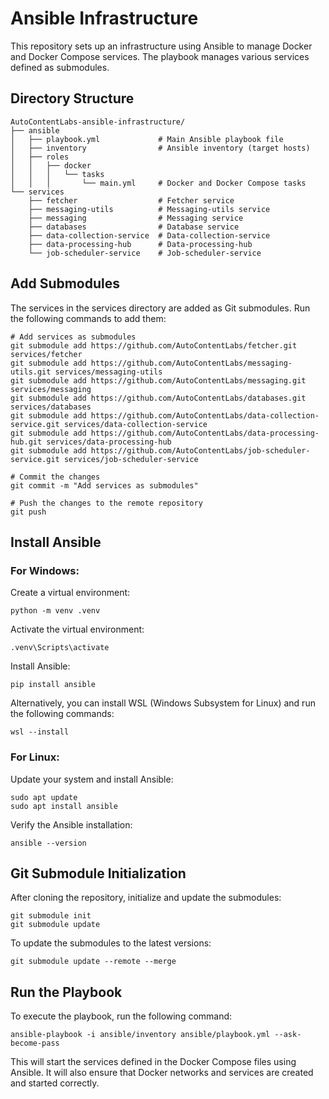 # Ansible Infrastructure

This repository sets up an infrastructure using Ansible to manage Docker and Docker Compose services. The playbook manages various services defined as submodules.

## Directory Structure

```
AutoContentLabs-ansible-infrastructure/
├── ansible
│   ├── playbook.yml             # Main Ansible playbook file
│   ├── inventory                # Ansible inventory (target hosts)
│   ├── roles
│   │   ├── docker
│   │   │   └── tasks
│   │   │       └── main.yml     # Docker and Docker Compose tasks
└── services
    ├── fetcher                  # Fetcher service
    ├── messaging-utils          # Messaging-utils service
    ├── messaging                # Messaging service
    ├── databases                # Database service
    ├── data-collection-service  # Data-collection-service
    ├── data-processing-hub      # Data-processing-hub
    └── job-scheduler-service    # Job-scheduler-service
```

## Add Submodules

The services in the services directory are added as Git submodules. Run the following commands to add them:

```
# Add services as submodules
git submodule add https://github.com/AutoContentLabs/fetcher.git services/fetcher
git submodule add https://github.com/AutoContentLabs/messaging-utils.git services/messaging-utils
git submodule add https://github.com/AutoContentLabs/messaging.git services/messaging
git submodule add https://github.com/AutoContentLabs/databases.git services/databases
git submodule add https://github.com/AutoContentLabs/data-collection-service.git services/data-collection-service
git submodule add https://github.com/AutoContentLabs/data-processing-hub.git services/data-processing-hub
git submodule add https://github.com/AutoContentLabs/job-scheduler-service.git services/job-scheduler-service

# Commit the changes
git commit -m "Add services as submodules"

# Push the changes to the remote repository
git push
```

## Install Ansible

### For Windows:

Create a virtual environment:

```
python -m venv .venv
```

Activate the virtual environment:

```
.venv\Scripts\activate
```

Install Ansible:

```
pip install ansible
```

Alternatively, you can install WSL (Windows Subsystem for Linux) and run the following commands:

```
wsl --install
```

### For Linux:

Update your system and install Ansible:

```
sudo apt update
sudo apt install ansible
```

Verify the Ansible installation:

```
ansible --version
```

## Git Submodule Initialization

After cloning the repository, initialize and update the submodules:

```
git submodule init
git submodule update
```

To update the submodules to the latest versions:

```
git submodule update --remote --merge
```

## Run the Playbook

To execute the playbook, run the following command:

```
ansible-playbook -i ansible/inventory ansible/playbook.yml --ask-become-pass
```

This will start the services defined in the Docker Compose files using Ansible. It will also ensure that Docker networks and services are created and started correctly.
